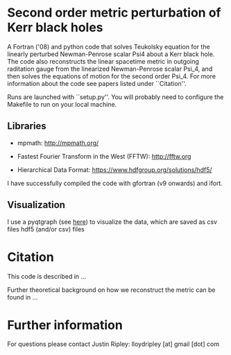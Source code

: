 # Second order metric perturbation of Kerr black holes

A Fortran ('08) and python code that solves Teukolsky equation for
the linearly perturbed Newman-Penrose scalar Psi4 about a Kerr black hole.
The code also reconstructs
the linear spacetime metric in outgoing raditation gauge from
the linearized Newman-Penrose scalar Psi\_4, and then
solves the equations of motion for the second order Psi\_4.
For more information about the code see papers listed under ``Citation''.

Runs are launched with ``setup.py''.
You will probably need to configure the Makefile to run on your local machine.

## Libraries

* mpmath: 
	http://mpmath.org/

* Fastest Fourier Transform in the West (FFTW): 
	http://fftw.org

* Hierarchical Data Format:
	https://www.hdfgroup.org/solutions/hdf5/

I have successfully compiled the code with gfortran (v9 onwards) and ifort.

## Visualization

I use a pyqtgraph (see [here](https://github.com/JLRipley314/sci-vis))
to visualize the data, which are saved as csv files hdf5 (and/or csv) files 

# Citation
	
This code is described in
...

Further theoretical background on how we reconstruct the metric can be found in
...

# Further information

For questions please contact
Justin Ripley: lloydripley [at] gmail [dot] com
